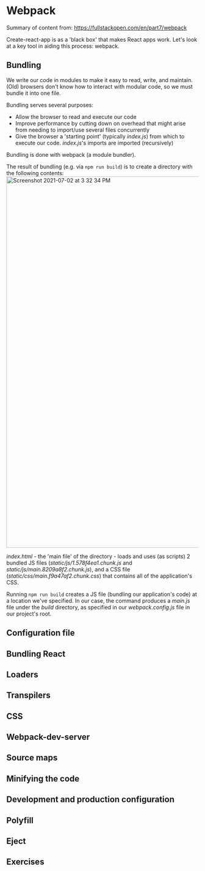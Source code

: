 # Webpack

Summary of content from: https://fullstackopen.com/en/part7/webpack

Create-react-app is as a 'black box' that makes React apps work. Let's look at a key tool in aiding this process: webpack.

## Bundling

We write our code in modules to make it easy to read, write, and maintain. (Old) browsers don't know how to interact with modular code, so we must bundle it into one file. 

Bundling serves several purposes:
- Allow the browser to read and execute our code
- Improve performance by cutting down on overhead that might arise from needing to import/use several files concurrently
- Give the browser a 'starting point' (typically *index.js*) from which to execute our code. _index.js_'s imports are imported (recursively)

Bundling is done with webpack (a module bundler). 

The result of bundling (e.g. via `npm run build`) is to create a directory with the following contents: 
<img width="970" alt="Screenshot 2021-07-02 at 3 32 34 PM" src="https://user-images.githubusercontent.com/47587789/124334034-ba06c200-db4a-11eb-8188-4715d08f816e.png">

_index.html_ - the 'main file' of the directory - loads and uses (as scripts) 2 bundled JS files (_static/js/1.578f4ea1.chunk.js_ and _static/js/main.8209a8f2.chunk.js_), and a CSS file (_static/css/main.f9a47af2.chunk.css_) that contains all of the application's CSS. 

Running `npm run build` creates a JS file (bundling our application's code) at a location we've specified. In our case, the command produces a _main.js_ file under the _build_ directory, as specified in our _webpack.config.js_ file in our project's root. 





## Configuration file

## Bundling React

## Loaders

## Transpilers

## CSS

## Webpack-dev-server

## Source maps

## Minifying the code

## Development and production configuration 

## Polyfill

## Eject

## Exercises


